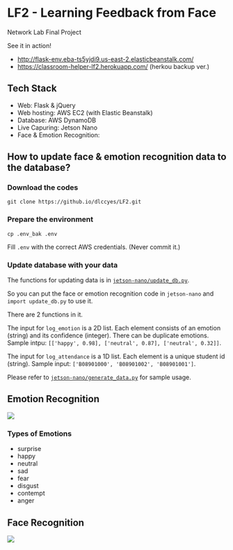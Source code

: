 # LF2 - Learning Feedback from Face

Network Lab Final Project

See it in action!  

- <http://flask-env.eba-ts5yjdi9.us-east-2.elasticbeanstalk.com/>  
- <https://classroom-helper-lf2.herokuapp.com/> (herkou backup ver.)

## Tech Stack

- Web: Flask & jQuery
- Web hosting: AWS EC2 (with Elastic Beanstalk)
- Database: AWS DynamoDB
- Live Capuring: Jetson Nano
- Face & Emotion Recognition:

## How to update face & emotion recognition data to the database?

### Download the codes

```
git clone https://github.io/dlccyes/LF2.git
```

### Prepare the environment

```
cp .env_bak .env
```
Fill `.env` with the correct AWS credentials. (Never commit it.)

### Update database with your data

The functions for updating data is in [`jetson-nano/update_db.py`](jetson-nano/update_db.py). 

So you can put the face or emotion recognition code in `jetson-nano` and `import update_db.py` to use it.

There are 2 functions in it. 

The input for `log_emotion` is a 2D list. Each element consists of an emotion (string) and its confidence (integer). There can be duplicate emotions. Sample intpu: `[['happy', 0.98], ['neutral', 0.87], ['neutral', 0.32]]`.

The input for `log_attendance` is a 1D list. Each element is a unique student id (string). Sample input: `['B08901000', 'B08901002', 'B08901001']`.

Please refer to [`jetson-nano/generate_data.py`](jetson-nano/generate_data.py) for sample usage.

## Emotion Recognition

![](https://i.imgur.com/GSGXw4c.png)

### Types of Emotions

- surprise
- happy
- neutral
- sad
- fear
- disgust
- contempt
- anger

## Face Recognition

![](https://i.imgur.com/7W5aEJm.png)